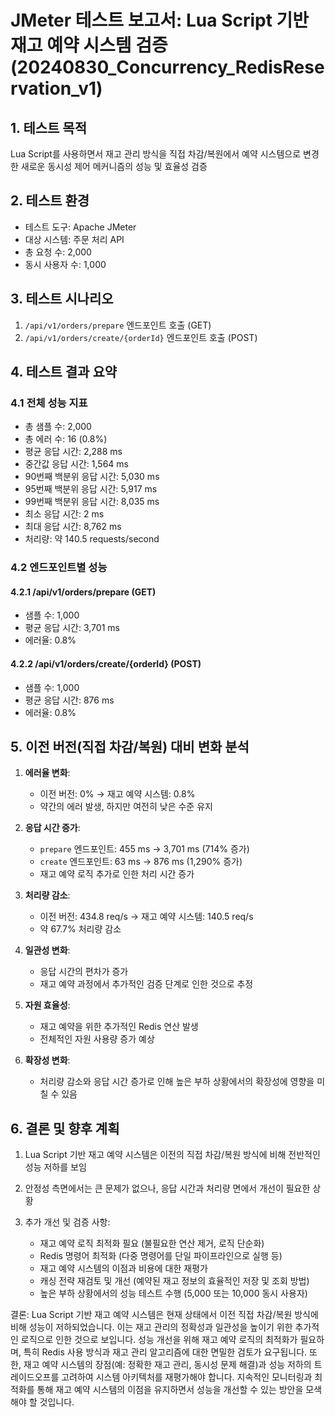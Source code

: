 # JMeter 테스트 보고서: Lua Script 기반 재고 예약 시스템 검증 (20240830_Concurrency_RedisReservation_v1)

## 1. 테스트 목적

Lua Script를 사용하면서 재고 관리 방식을 직접 차감/복원에서 예약 시스템으로 변경한 새로운 동시성 제어 메커니즘의 성능 및 효율성 검증

## 2. 테스트 환경

- 테스트 도구: Apache JMeter
- 대상 시스템: 주문 처리 API
- 총 요청 수: 2,000
- 동시 사용자 수: 1,000

## 3. 테스트 시나리오

1. `/api/v1/orders/prepare` 엔드포인트 호출 (GET)
2. `/api/v1/orders/create/{orderId}` 엔드포인트 호출 (POST)

## 4. 테스트 결과 요약

### 4.1 전체 성능 지표

- 총 샘플 수: 2,000
- 총 에러 수: 16 (0.8%)
- 평균 응답 시간: 2,288 ms
- 중간값 응답 시간: 1,564 ms
- 90번째 백분위 응답 시간: 5,030 ms
- 95번째 백분위 응답 시간: 5,917 ms
- 99번째 백분위 응답 시간: 8,035 ms
- 최소 응답 시간: 2 ms
- 최대 응답 시간: 8,762 ms
- 처리량: 약 140.5 requests/second

### 4.2 엔드포인트별 성능

#### 4.2.1 /api/v1/orders/prepare (GET)

- 샘플 수: 1,000
- 평균 응답 시간: 3,701 ms
- 에러율: 0.8%

#### 4.2.2 /api/v1/orders/create/{orderId} (POST)

- 샘플 수: 1,000
- 평균 응답 시간: 876 ms
- 에러율: 0.8%

## 5. 이전 버전(직접 차감/복원) 대비 변화 분석

1. **에러율 변화**:

   - 이전 버전: 0% → 재고 예약 시스템: 0.8%
   - 약간의 에러 발생, 하지만 여전히 낮은 수준 유지

2. **응답 시간 증가**:

   - `prepare` 엔드포인트: 455 ms → 3,701 ms (714% 증가)
   - `create` 엔드포인트: 63 ms → 876 ms (1,290% 증가)
   - 재고 예약 로직 추가로 인한 처리 시간 증가

3. **처리량 감소**:

   - 이전 버전: 434.8 req/s → 재고 예약 시스템: 140.5 req/s
   - 약 67.7% 처리량 감소

4. **일관성 변화**:

   - 응답 시간의 편차가 증가
   - 재고 예약 과정에서 추가적인 검증 단계로 인한 것으로 추정

5. **자원 효율성**:

   - 재고 예약을 위한 추가적인 Redis 연산 발생
   - 전체적인 자원 사용량 증가 예상

6. **확장성 변화**:
   - 처리량 감소와 응답 시간 증가로 인해 높은 부하 상황에서의 확장성에 영향을 미칠 수 있음

## 6. 결론 및 향후 계획

1. Lua Script 기반 재고 예약 시스템은 이전의 직접 차감/복원 방식에 비해 전반적인 성능 저하를 보임

2. 안정성 측면에서는 큰 문제가 없으나, 응답 시간과 처리량 면에서 개선이 필요한 상황

3. 추가 개선 및 검증 사항:
   - 재고 예약 로직 최적화 필요 (불필요한 연산 제거, 로직 단순화)
   - Redis 명령어 최적화 (다중 명령어를 단일 파이프라인으로 실행 등)
   - 재고 예약 시스템의 이점과 비용에 대한 재평가
   - 캐싱 전략 재검토 및 개선 (예약된 재고 정보의 효율적인 저장 및 조회 방법)
   - 높은 부하 상황에서의 성능 테스트 수행 (5,000 또는 10,000 동시 사용자)

결론: Lua Script 기반 재고 예약 시스템은 현재 상태에서 이전 직접 차감/복원 방식에 비해 성능이 저하되었습니다. 이는 재고 관리의 정확성과 일관성을 높이기 위한 추가적인 로직으로 인한 것으로 보입니다. 성능 개선을 위해 재고 예약 로직의 최적화가 필요하며, 특히 Redis 사용 방식과 재고 관리 알고리즘에 대한 면밀한 검토가 요구됩니다. 또한, 재고 예약 시스템의 장점(예: 정확한 재고 관리, 동시성 문제 해결)과 성능 저하의 트레이드오프를 고려하여 시스템 아키텍처를 재평가해야 합니다. 지속적인 모니터링과 최적화를 통해 재고 예약 시스템의 이점을 유지하면서 성능을 개선할 수 있는 방안을 모색해야 할 것입니다.
